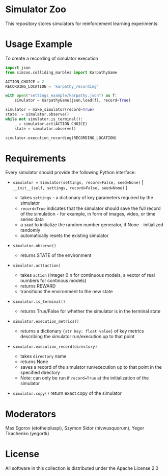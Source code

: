# Simulator Zoo

This repository stores simulators for reinforcement learning experiments.

# Usage Example
To create a recording of simulator execution
```python
import json
from simzoo.colliding_marbles import KarpathyGame

ACTION_CHOICE = 2
RECORDING_LOCATION = 'karpathy_recording'

with open("settings_example/karpathy.json") as f:
	simulator = KarpathyGame(json.load(f), record=True)

simulator = make_simulator(record=True)
state  = simulator.observe()
while not simulator.is_terminal():
    _ = simulator.act(ACTION_CHOICE)
    state = simulator.observe()

simulator.execution_recording(RECORDING_LOCATION)
```

# Requirements

Every simulator should provide the following Python interface:

+ `simulator = Simulator(settings, record=False, seed=None)` [ `__init__(self, settings, record=False, seed=None)` ]
	+ takes `settings` - a dictionary of key parameters required by the simulator
	+ `record=True` indicates that the simulator should save the full record of the simulation - for example, in form of images, video, or time series data
	+  a `seed` to initialize the random number generator, if None - initialized randomly
	+ automatically resets the existing simulator

+ `simulator.observe()`
	+ returns STATE of the environment

+ `simulator.act(action)`
	+ takes `action` (integer 0:n for continuous models, a vector of real numbers for continous models)
	+ returns REWARD
	+ transitions the environment to the new state

+ `simulator.is_terminal()`
	+ returns True/False for whether the simulator is in the terminal state

+ `simulator.execution_metrics()`
	+ returns a dictionary `{str key: float value}` of key metrics describing the simulator run/execution up to that point

+ `simulator.execution_record(directory)`
	+ takes `directory` name
	+ returns None
	+ saves a record of the simulator run/execution up to that point in the specified directory
	+ Note: can only be run if `record=True` at the initialization of the simulator

+ `simulator.copy()`
	return exact copy of the simulator

# Moderators

Max Egorov (etotheipluspi), Szymon Sidor (nivwusquorum), Yegor Tkachenko (yegortk)

# License

All software in this collection is distributed under the Apache License 2.0
